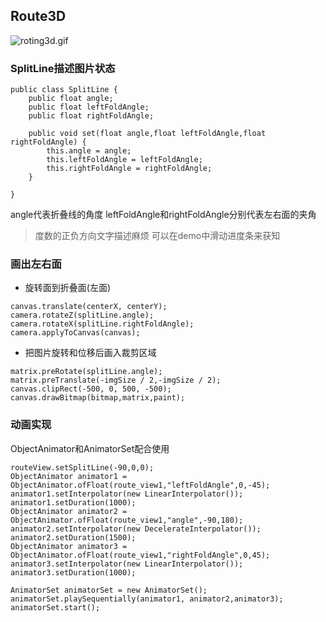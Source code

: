 ## Route3D 
![roting3d.gif](http://upload-images.jianshu.io/upload_images/2826549-9c039c36691867e9.gif?imageMogr2/auto-orient/strip)

### SplitLine描述图片状态
    
```
public class SplitLine {
    public float angle;
    public float leftFoldAngle;
    public float rightFoldAngle;

    public void set(float angle,float leftFoldAngle,float rightFoldAngle) {
        this.angle = angle;
        this.leftFoldAngle = leftFoldAngle;
        this.rightFoldAngle = rightFoldAngle;
    }

}
```
angle代表折叠线的角度
leftFoldAngle和rightFoldAngle分别代表左右面的夹角

> 度数的正负方向文字描述麻烦 可以在demo中滑动进度条来获知

### 画出左右面
* 旋转面到折叠面(左面)

```
canvas.translate(centerX, centerY);
camera.rotateZ(splitLine.angle);
camera.rotateX(splitLine.rightFoldAngle);
camera.applyToCanvas(canvas);
```

* 把图片旋转和位移后画入裁剪区域

```
matrix.preRotate(splitLine.angle);
matrix.preTranslate(-imgSize / 2,-imgSize / 2);
canvas.clipRect(-500, 0, 500, -500);
canvas.drawBitmap(bitmap,matrix,paint);
```
### 动画实现

ObjectAnimator和AnimatorSet配合使用
```
routeView.setSplitLine(-90,0,0);
ObjectAnimator animator1 = ObjectAnimator.ofFloat(route_view1,"leftFoldAngle",0,-45);
animator1.setInterpolator(new LinearInterpolator());
animator1.setDuration(1000);
ObjectAnimator animator2 = ObjectAnimator.ofFloat(route_view1,"angle",-90,180);
animator2.setInterpolator(new DecelerateInterpolator());
animator2.setDuration(1500);
ObjectAnimator animator3 = ObjectAnimator.ofFloat(route_view1,"rightFoldAngle",0,45);
animator3.setInterpolator(new LinearInterpolator());
animator3.setDuration(1000);

AnimatorSet animatorSet = new AnimatorSet();
animatorSet.playSequentially(animator1, animator2,animator3);
animatorSet.start();
```


